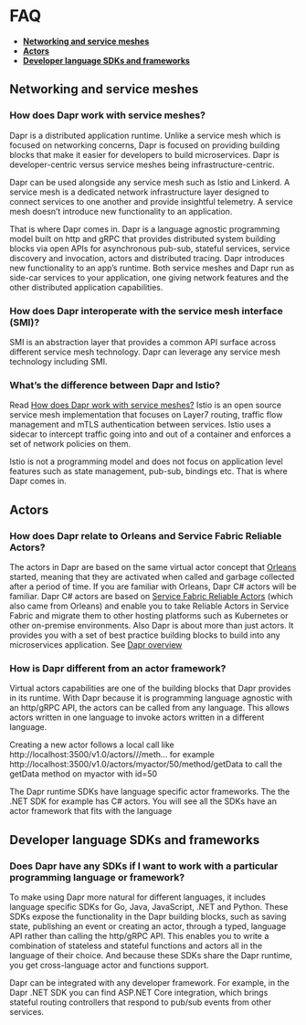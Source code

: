 # FAQ

- **[Networking and service meshes](#networking-and-service-meshes)**
- **[Actors](#actors)**
- **[Developer language SDKs and frameworks](#developer-language-sdks-and-frameworks)**

## Networking and service meshes
### How does Dapr work with service meshes?

Dapr is a distributed application runtime.  Unlike a service mesh which is focused on networking concerns, Dapr is focused on providing building blocks that make it easier for developers to build microservices.  Dapr is developer-centric versus service meshes being infrastructure-centric.

Dapr can be used alongside any service mesh such as Istio and Linkerd. A service mesh is a dedicated network infrastructure layer designed to connect services to one another and provide insightful telemetry. A service mesh doesn’t introduce new functionality to an application. 

That is where Dapr comes in. Dapr is a language agnostic programming model built on http and gRPC that provides distributed system building blocks via open APIs for asynchronous pub-sub, stateful services, service discovery and invocation, actors and distributed tracing. Dapr introduces new functionality to an app’s runtime. Both service meshes and Dapr run as side-car services to your application, one giving network features and the other distributed application capabilities. 

### How does Dapr interoperate with the service mesh interface (SMI)? 
SMI is an abstraction layer that provides a common API surface across different service mesh technology.  Dapr can leverage any service mesh technology including SMI.

### What’s the difference between Dapr and Istio? 
Read [How does Dapr work with service meshes?](https://github.com/dapr/dapr/wiki/FAQ#how-does-dapr-work-with-service-meshes) Istio is an open source service mesh implementation that focuses on Layer7 routing, traffic flow management and mTLS authentication between services. Istio uses a sidecar to intercept traffic going into and out of a container and enforces a set of network policies on them. 

Istio is not a programming model and does not focus on application level features such as state management, pub-sub, bindings etc. That is where Dapr comes in. 

## Actors
### How does Dapr relate to Orleans and Service Fabric Reliable Actors?
The actors in Dapr are based on the same virtual actor concept that [Orleans](https://www.microsoft.com/research/project/orleans-virtual-actors/) started, meaning that they are activated when called and garbage collected after a period of time. If you are familiar with Orleans, Dapr C# actors will be familiar. Dapr C# actors are based on [Service Fabric Reliable Actors](https://docs.microsoft.com/azure/service-fabric/service-fabric-reliable-actors-introduction) (which also came from Orleans) and enable you to take Reliable Actors in Service Fabric and migrate them to other hosting platforms such as Kubernetes or other on-premise environments.
Also Dapr is about more than just actors. It provides you with a set of best practice building blocks to build into any microservices application. See [Dapr overview](https://github.com/dapr/docs/blob/master/overview.md)

### How is Dapr different from an actor framework?
Virtual actors capabilities are one of the building blocks that Dapr provides in its runtime. With Dapr because it is programming language agnostic with an http/gRPC API, the actors can be called from any language. This allows actors written in one language to invoke actors written in a different language.

Creating a new actor follows a local call like http://localhost:3500/v1.0/actors/<actorType>/<actorId>/meth...
for example http://localhost:3500/v1.0/actors/myactor/50/method/getData to call the getData method on myactor with id=50 

The Dapr runtime SDKs have language specific actor frameworks. The the .NET SDK for example has C# actors. You will see all the SDKs have an actor framework that fits with the language

## Developer language SDKs and frameworks

### Does Dapr have any SDKs if I want to work with a particular programming language or framework?
To make using Dapr more natural for different languages, it includes language specific SDKs for Go, Java, JavaScript, .NET and Python. These SDKs expose the functionality in the Dapr building blocks, such as saving state, publishing an event or creating an actor, through a typed, language API rather than calling the http/gRPC API. This enables you to write a combination of stateless and stateful functions and actors all in the language of their choice. And because these SDKs share the Dapr runtime, you get cross-language actor and functions support.

Dapr can be integrated with any developer framework. For example, in the Dapr .NET SDK you can find ASP.NET Core integration, which brings stateful routing controllers that respond to pub/sub events from other services.
